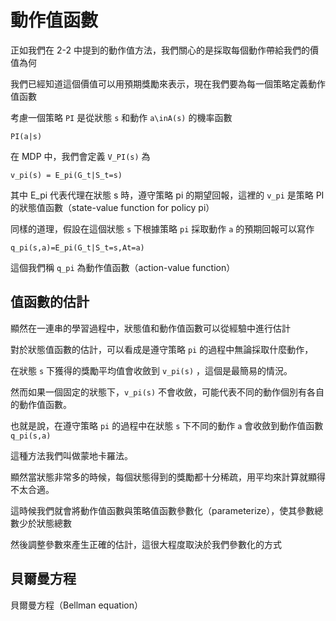 # 動作值函數

正如我們在 2-2 中提到的動作值方法，我們關心的是採取每個動作帶給我們的價值為何

我們已經知道這個價值可以用預期獎勵來表示，現在我們要為每一個策略定義動作值函數

考慮一個策略 `PI` 是從狀態 `s` 和動作 `a\inA(s)` 的機率函數

```
PI(a|s)
```

在 MDP 中，我們會定義 `V_PI(s)` 為

```
v_pi(s) = E_pi(G_t|S_t=s)
```

其中 E_pi 代表代理在狀態 s 時，遵守策略 pi 的期望回報，這裡的 `v_pi` 是策略 PI 的狀態值函數（state-value function for policy pi）

同樣的道理，假設在這個狀態 `s` 下根據策略 `pi` 採取動作 `a` 的預期回報可以寫作

```
q_pi(s,a)=E_pi(G_t|S_t=s,At=a)
```

這個我們稱 `q_pi` 為動作值函數（action-value function）

## 值函數的估計

顯然在一連串的學習過程中，狀態值和動作值函數可以從經驗中進行估計

對於狀態值函數的估計，可以看成是遵守策略 `pi` 的過程中無論採取什麼動作，

在狀態 `s` 下獲得的獎勵平均值會收斂到 `v_pi(s)` ，這個是最簡易的情況。

然而如果一個固定的狀態下，`v_pi(s)` 不會收斂，可能代表不同的動作個別有各自的動作值函數。

也就是說，在遵守策略 `pi` 的過程中在狀態 `s` 下不同的動作 `a` 會收斂到動作值函數 `q_pi(s,a)`

這種方法我們叫做蒙地卡羅法。

顯然當狀態非常多的時候，每個狀態得到的獎勵都十分稀疏，用平均來計算就顯得不太合適。

這時候我們就會將動作值函數與策略值函數參數化（parameterize），使其參數總數少於狀態總數

然後調整參數來產生正確的估計，這很大程度取決於我們參數化的方式


## 貝爾曼方程

貝爾曼方程（Bellman equation）


